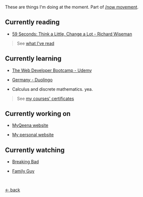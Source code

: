 These are things I'm doing at the moment. Part of [/now movement](https://nownownow.com).

## Currently reading

-   [59 Seconds: Think a Little, Change a Lot - Richard Wiseman](https://www.goodreads.com/book/show/6340948-59-seconds)

> See [what I've read](https://www.goodreads.com/review/list/123404048-muhammad-mufid?shelf=read)

## Currently learning

-   [The Web Developer Bootcamp - Udemy](https://www.udemy.com/course/the-web-developer-bootcamp/)

-   [Germany - Duolingo](https://www.duolingo.com/course/de/en/Learn-German)

-   Calculus and discrete mathematics. yea.

> See [my courses' certificates](https://www.linkedin.com/in/mufidu/)

## Currently working on

-   [MyQeena website](https://myqeena.my.id)

-   [My personal website](https://mufidu.com)

## Currently watching

-   [Breaking Bad](https://www.imdb.com/title/tt0903747/)

-   [Family Guy](https://www.imdb.com/title/tt0182576/)

<br>

[&larr; back](https://mufidu.com)
